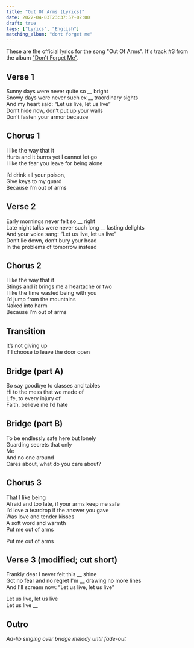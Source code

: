 ```yaml
---
title: "Out Of Arms (Lyrics)"
date: 2022-04-03T23:37:57+02:00
draft: true
tags: ["Lyrics", "English"]
matching_album: "dont forget me"
---
```


These are the official lyrics for the song "Out Of Arms". It's track #3 from the album ["Don't Forget Me"](/albums/dont-forget-me).

## Verse 1 
Sunny days were never quite so __ bright  
Snowy days were never such ex __ traordinary sights  
And my heart said: “Let us live, let us live”  
Don’t hide now, don’t put up your walls  
Don’t fasten your armor because

## Chorus 1
I like the way that it  
Hurts and it burns yet I cannot let go  
I like the fear you leave for being alone

I’d drink all your poison,  
Give keys to my guard  
Because I’m out of arms

## Verse 2
Early mornings never felt so __ right  
Late night talks were never such long __ lasting delights  
And your voice sang: “Let us live, let us live”  
Don’t lie down, don’t bury your head  
In the problems of tomorrow instead  

## Chorus 2
I like the way that it  
Stings and it brings me a heartache or two  
I like the time wasted being with you  
I’d jump from the mountains  
Naked into harm  
Because I’m out of arms  

## Transition
It’s not giving up  
If I choose to leave the door open

## Bridge (part A)
So say goodbye to classes and tables  
Hi to the mess that we made of  
Life, to every injury of   
Faith, believe me I’d hate 

## Bridge (part B)
To be endlessly safe here but lonely  
Guarding secrets that only  
Me  
And no one around  
Cares about, what do you care about?

## Chorus 3
That I like being  
Afraid and too late, if your arms keep me safe  
I’d love a teardrop if the answer you gave  
Was love and tender kisses  
A soft word and warmth  
Put me out of arms

Put me out of arms

## Verse 3 (modified; cut short)
Frankly dear I never felt this __ shine  
Got no fear and no regret I'm __ drawing no more lines  
And I'll scream now: “Let us live, let us live”  

Let us live, let us live  
Let us live __ 

## Outro
_Ad-lib singing over bridge melody until fade-out_


